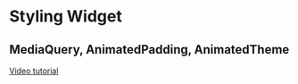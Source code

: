 #  Styling Widget

## MediaQuery, AnimatedPadding, AnimatedTheme

[Video tutorial](https://www.youtube.com/watch?v=J7zmweX7TBw)